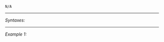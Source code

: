 `N/A`


---
*Syntaxes:*

<!-- [] call `BIS_fnc_moduleCuratorSetObjectCost` -->

---
*Example 1:*

<!-- 
```sqf
[] call BIS_fnc_moduleCuratorSetObjectCost;
``` -->